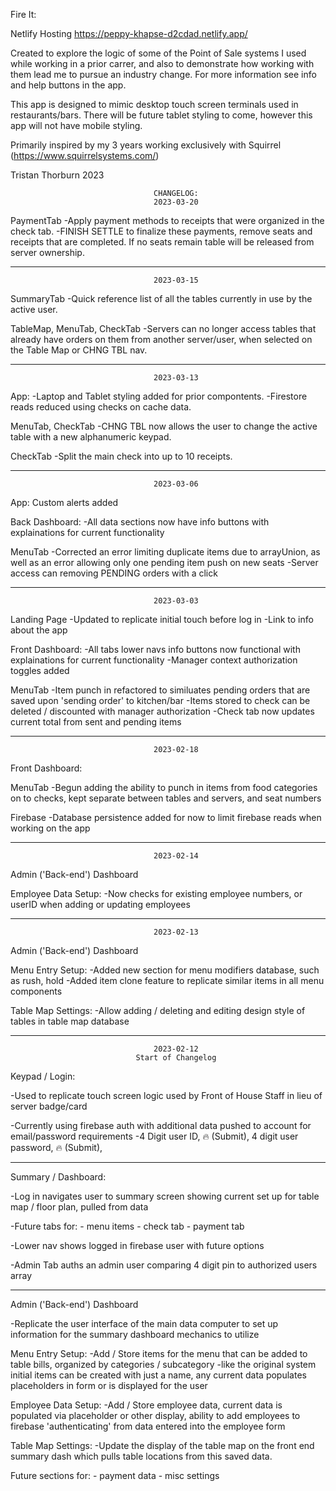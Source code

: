 Fire It:

Netlify Hosting             https://peppy-khapse-d2cdad.netlify.app/

Created to explore the logic of some of the Point of Sale systems I used while working in a prior carrer, and also to demonstrate how working with them lead me to pursue an industry change. For more information see info and help buttons in the app.

This app is designed to mimic desktop touch screen terminals used in restaurants/bars. There will be future tablet styling to come, however this app will not have mobile styling.

Primarily inspired by my 3 years working exclusively with Squirrel (https://www.squirrelsystems.com/)

Tristan Thorburn 2023

                                    CHANGELOG:
                                    2023-03-20
PaymentTab
    -Apply payment methods to receipts that were organized in the check tab. 
    -FINISH SETTLE to finalize these payments, remove seats and receipts that are completed. If no seats remain table will be released from server ownership.

**********************************************************************************************************
                                    2023-03-15
SummaryTab
    -Quick reference list of all the tables currently in use by the active user.

TableMap, MenuTab, CheckTab
    -Servers can no longer access tables that already have orders on them from another server/user, when selected on the Table Map or CHNG TBL nav.

**********************************************************************************************************
                                    2023-03-13
App:
    -Laptop and Tablet styling added for prior compontents.
    -Firestore reads reduced using checks on cache data.

MenuTab, CheckTab
    -CHNG TBL now allows the user to change the active table with a new alphanumeric keypad.

CheckTab
    -Split the main check into up to 10 receipts. 

**********************************************************************************************************
                                    2023-03-06
App:
    Custom alerts added

Back Dashboard:
    -All data sections now have info buttons with explainations for current functionality

MenuTab
    -Corrected an error limiting duplicate items due to arrayUnion, as well as an error allowing only one pending item push on new seats
    -Server access can removing PENDING orders with a click

**********************************************************************************************************
                                    2023-03-03
Landing Page
    -Updated to replicate initial touch before log in
    -Link to info about the app

Front Dashboard:
    -All tabs lower navs info buttons now functional with explainations for current functionality
    -Manager context authorization toggles added

MenuTab
    -Item punch in refactored to similuates pending orders that are saved upon 'sending order' to kitchen/bar
    -Items stored to check can be deleted / discounted with manager authorization
    -Check tab now updates current total from sent and pending items

**********************************************************************************************************
                                    2023-02-18
Front Dashboard:

MenuTab
    -Begun adding the ability to punch in items from food categories on to checks, kept separate between tables and servers, and seat numbers

Firebase
    -Database persistence added for now to limit firebase reads when working on the app

**********************************************************************************************************
                                    2023-02-14
Admin ('Back-end') Dashboard

Employee Data Setup:
    -Now checks for existing employee numbers, or userID when adding or updating employees

**********************************************************************************************************
                                    2023-02-13
Admin ('Back-end') Dashboard

Menu Entry Setup:
    -Added new section for menu modifiers database, such as rush, hold
    -Added item clone feature to replicate similar items in all menu components
    
Table Map Settings:
    -Allow adding / deleting and editing design style of tables in table map database

**********************************************************************************************************
                                    2023-02-12
                                Start of Changelog
Keypad / Login:

-Used to replicate touch screen logic used by Front of House Staff in lieu of server badge/card

-Currently using firebase auth with additional data pushed to account for email/password requirements
    -4 Digit user ID, 🔥 (Submit), 4 digit user password, 🔥 (Submit),

-------------------------------------------------------------------------------------------------------
Summary / Dashboard:

-Log in navigates user to summary screen showing current set up for table map / floor plan, pulled from data

-Future tabs for:
    - menu items
    - check tab
    - payment tab

-Lower nav shows logged in firebase user with future options

-Admin Tab auths an admin user comparing 4 digit pin to authorized users array

-------------------------------------------------------------------------------------------------------
Admin ('Back-end') Dashboard

-Replicate the user interface of the main data computer to set up information for the summary dashboard mechanics to utilize

Menu Entry Setup:
    -Add / Store items for the menu that can be added to table bills, organized by categories / subcategory
    -like the original system initial items can be created with just a name, any current data populates placeholders in form or is displayed for the user

Employee Data Setup:
    -Add / Store employee data, current data is populated via placeholder or other display, ability to add employees to firebase 'authenticating' from data entered into the employee form

Table Map Settings:
    -Update the display of the table map on the front end summary dash which pulls table locations from this saved data.

Future sections for:
    - payment data
    - misc settings


